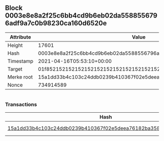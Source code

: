 ## Block 0003e8e8a2f25c6bb4cd9b6eb02da5588556796adf9a7c0b98230ca160d6520e

Attribute | Value
--- | ---
Height | 17601
Hash | 0003e8e8a2f25c6bb4cd9b6eb02da5588556796adf9a7c0b98230ca160d6520e
Timestamp | 2021-04-16T05:53:10+00:00
Target | 01f8521521521521521521521521521521521521521521521521521521521521
Merke root | 15a1dd33b4c103c24ddb0239b410367f02e5deea76182ba35802725b4d615180
Nonce | 734914589

```

```

### Transactions

Hash | Amount
--- | ---
[15a1dd33b4c103c24ddb0239b410367f02e5deea76182ba35802725b4d615180](15a1dd33b4c103c24ddb0239b410367f02e5deea76182ba35802725b4d615180.md) | 10.00000000 SKEPTI 

